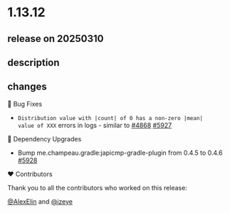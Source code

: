 # 1.13.12

## release on 20250310

## description

## changes

🐞 Bug Fixes

* <code>Distribution value with |count| of 0 has a non-zero |mean| value of XXX</code> errors in logs - similar to <a class="issue-link js-issue-link" data-error-text="Failed to load title" data-id="2201559336" data-permission-text="Title is private" data-url="https://github.com/micrometer-metrics/micrometer/issues/4868" data-hovercard-type="issue" data-hovercard-url="/micrometer-metrics/micrometer/issues/4868/hovercard" href="https://github.com/micrometer-metrics/micrometer/issues/4868">#4868</a> <a href="https://github.com/micrometer-metrics/micrometer/issues/5927" data-hovercard-type="issue" data-hovercard-url="/micrometer-metrics/micrometer/issues/5927/hovercard">#5927</a>

🔨 Dependency Upgrades

* Bump me.champeau.gradle:japicmp-gradle-plugin from 0.4.5 to 0.4.6 <a href="https://github.com/micrometer-metrics/micrometer/pull/5928" data-hovercard-type="pull_request" data-hovercard-url="/micrometer-metrics/micrometer/pull/5928/hovercard">#5928</a>

❤️ Contributors

Thank you to all the contributors who worked on this release:

<a class="user-mention notranslate" data-hovercard-type="user" data-hovercard-url="/users/AlexElin/hovercard" data-octo-click="hovercard-link-click" data-octo-dimensions="link_type:self" href="https://github.com/AlexElin">@AlexElin</a> and <a class="user-mention notranslate" data-hovercard-type="user" data-hovercard-url="/users/izeye/hovercard" data-octo-click="hovercard-link-click" data-octo-dimensions="link_type:self" href="https://github.com/izeye">@izeye</a>

